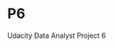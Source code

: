 # P6
Udacity Data Analyst Project 6

<script src="https://gist.github.com/ricky-boebel/f722deb1f33ad89778ea.js"></script>
